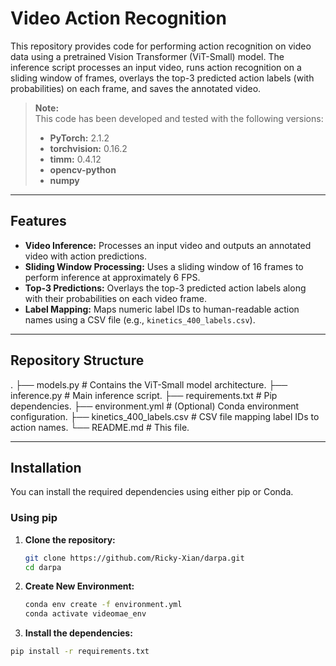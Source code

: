 # Video Action Recognition

This repository provides code for performing action recognition on video data using a pretrained Vision Transformer (ViT-Small) model. The inference script processes an input video, runs action recognition on a sliding window of frames, overlays the top-3 predicted action labels (with probabilities) on each frame, and saves the annotated video.

> **Note:**  
> This code has been developed and tested with the following versions:  
> - **PyTorch:** 2.1.2  
> - **torchvision:** 0.16.2  
> - **timm:** 0.4.12  
> - **opencv-python**  
> - **numpy**

---

## Features

- **Video Inference:** Processes an input video and outputs an annotated video with action predictions.
- **Sliding Window Processing:** Uses a sliding window of 16 frames to perform inference at approximately 6 FPS.
- **Top-3 Predictions:** Overlays the top-3 predicted action labels along with their probabilities on each video frame.
- **Label Mapping:** Maps numeric label IDs to human-readable action names using a CSV file (e.g., `kinetics_400_labels.csv`).

---

## Repository Structure
.
├── models.py                   # Contains the ViT-Small model architecture.
├── inference.py                # Main inference script.
├── requirements.txt            # Pip dependencies.
├── environment.yml             # (Optional) Conda environment configuration.
├── kinetics_400_labels.csv     # CSV file mapping label IDs to action names.
└── README.md                   # This file.

---

## Installation

You can install the required dependencies using either pip or Conda.

### Using pip

1. **Clone the repository:**
   ```bash
   git clone https://github.com/Ricky-Xian/darpa.git
   cd darpa

2. **Create New Environment:**
   ```bash
   conda env create -f environment.yml
   conda activate videomae_env

3.	**Install the dependencies:**
   ```bash
   pip install -r requirements.txt
